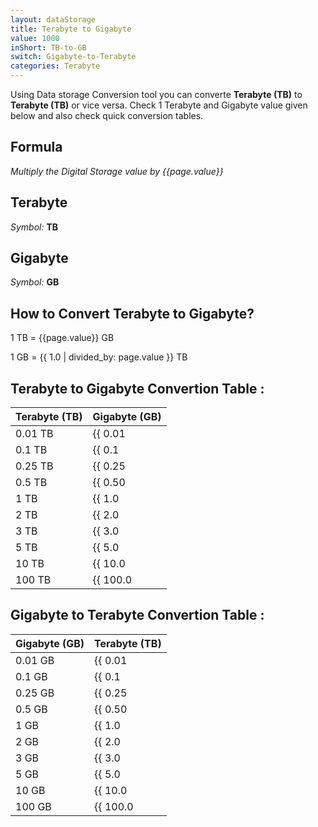```yaml
---
layout: dataStorage
title: Terabyte to Gigabyte
value: 1000
inShort: TB-to-GB
switch: Gigabyte-to-Terabyte
categories: Terabyte
---
```


Using Data storage Conversion tool you can converte **Terabyte (TB)** to **Terabyte (TB)** or vice versa. Check 1 Terabyte and Gigabyte value given below and also check quick conversion tables.

## Formula
*Multiply the Digital Storage value by {{page.value}}*

## Terabyte
*Symbol:* **TB**

## Gigabyte
*Symbol:* **GB**

## How to Convert Terabyte to Gigabyte?

1 TB = {{page.value}} GB

1 GB = {{ 1.0 | divided_by: page.value }} TB


## Terabyte to Gigabyte Convertion Table :

| Terabyte (TB) | Gigabyte (GB) |
| ---- | ---- |
| 0.01 TB | {{ 0.01 | times: page.value }} GB |
| 0.1 TB | {{ 0.1 | times: page.value }} GB |
| 0.25 TB | {{ 0.25 | times: page.value }} GB |
| 0.5 TB | {{ 0.50 | times: page.value }} GB |
| 1 TB | {{ 1.0 | times: page.value }} GB |
| 2 TB | {{ 2.0 | times: page.value }} GB |
| 3 TB | {{ 3.0 | times: page.value }} GB |
| 5 TB | {{ 5.0 | times: page.value }} GB |
| 10 TB | {{ 10.0 | times: page.value }} GB |
| 100 TB | {{ 100.0 | times: page.value }} GB |

## Gigabyte to Terabyte Convertion Table :

| Gigabyte (GB) | Terabyte (TB) |
| ---- | ---- |
| 0.01 GB | {{ 0.01 | divided_by: page.value }} TB |
| 0.1 GB | {{ 0.1 | divided_by: page.value }} TB |
| 0.25 GB | {{ 0.25 | divided_by: page.value }} TB |
| 0.5 GB | {{ 0.50 | divided_by: page.value }} TB |
| 1 GB | {{ 1.0 | divided_by: page.value }} TB |
| 2 GB | {{ 2.0 | divided_by: page.value }} TB |
| 3 GB | {{ 3.0 | divided_by: page.value }} TB |
| 5 GB | {{ 5.0 | divided_by: page.value }} TB |
| 10 GB | {{ 10.0 | divided_by: page.value }} TB |
| 100 GB | {{ 100.0 | divided_by: page.value }} TB |


<script>
document.getElementById('selectInput')[16].selected = true
document.getElementById('selectOutput')[12].selected = true
</script>
